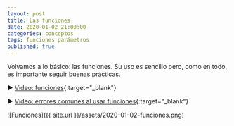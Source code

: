 ```yaml
---
layout: post
title: Las funciones
date: 2020-01-02 21:00:00
categories: conceptos
tags: funciones parámetros
published: true
---
```


Volvamos a lo básico: las funciones. Su uso es sencillo pero, como en todo, es importante seguir buenas prácticas.

▶️ [Video: funciones](https://www.youtube.com/watch?v=IF34NgjldXs){:target="_blank"}

▶️ [Video: errores comunes al usar funciones](https://www.youtube.com/watch?v=LD61E3g6GjM){:target="_blank"}

![Funciones]({{ site.url }}/assets/2020-01-02-funciones.png)
